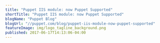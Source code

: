 ```yaml
---
title: "Puppet IIS module: now Puppet Supported"
shortTitle: "Puppet IIS module: now Puppet Supported"
blogName: "Puppet Blog"
blogUrl: "//puppet.com/blog/puppet-iis-module-now-puppet-supported"
featureImage: img/logo_tagline_background.png
published: 2017-06-17T14:13:06-04:00
---
```

